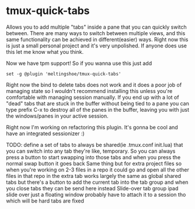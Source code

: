 # tmux-quick-tabs
Allows you to add multiple "tabs" inside a pane that you can quickly switch between. There are many ways to switch between multiple views, and this same functionality can be achieved in different(easier) ways. Right now this is just a small personal project and it's very unpolished. If anyone does use this let me know what you think.


Now we have tpm support! So if you wanna use this just add
```
set -g @plugin 'meltingshoe/tmux-quick-tabs'
```

Right now the bind to delete tabs does not work and it does a poor job of managing state so I wouldn't recommend installing this unless you're comfortable with managing session manually. If you end up with a lot of "dead" tabs that are stuck in the buffer without being tied to a pane you can type prefix C-x to destroy all of the panes in the buffer, leaving you with just the windows/panes in your active session.

Right now I'm working on refactoring this plugin. It's gonna be cool and have an integrated sessionizer  :)

TODO: 
define a set of tabs to always be shared(ie .tmux.conf init.lua) that you can switch into any tab
  they're like, temporary. So you can always press a button to start swapping into those tabs and when you press the normal swap button it goes back
Same thing but for extra project files
  so when you're working on 2-3 files in a repo it could go and open all the other files in that repo in the extra tab
  works largely the same as global shared tabs
  but there's a button to add the current tab into the tab group
  and when you close tabs they can be send here instead
Slide-over tab group
  ipad slide over
  just a floating window
  probably have to attach it to a session tho which will be hard
tabs are fixed
